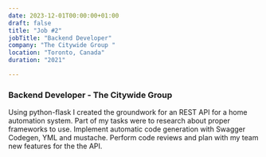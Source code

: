 ```yaml
---
date: 2023-12-01T00:00:00+01:00
draft: false
title: "Job #2"
jobTitle: "Backend Developer"
company: "The Citywide Group "
location: "Toronto, Canada"
duration: "2021"

---
```

### Backend Developer - The Citywide Group

Using python-flask I created the groundwork for an REST API for a home automation system.
Part of my tasks were to research about proper frameworks to use. Implement automatic code generation with Swagger Codegen, YML and mustache.
Perform code reviews and plan with my team new features for the the API.